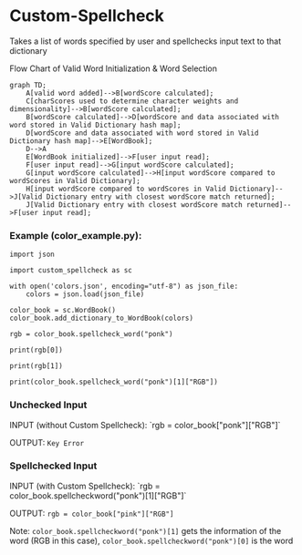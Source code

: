 # Custom-Spellcheck
Takes a list of words specified by user and spellchecks input text to that dictionary

Flow Chart of Valid Word Initialization & Word Selection
```mermaid
graph TD;
    A[valid word added]-->B[wordScore calculated];
    C[charScores used to determine character weights and dimensionality]-->B[wordScore calculated];
    B[wordScore calculated]-->D[wordScore and data associated with word stored in Valid Dictionary hash map];
    D[wordScore and data associated with word stored in Valid Dictionary hash map]-->E[WordBook];
    D-->A
    E[WordBook initialized]-->F[user input read];
    F[user input read]-->G[input wordScore calculated];
    G[input wordScore calculated]-->H[input wordScore compared to wordScores in Valid Dictionary];
    H[input wordScore compared to wordScores in Valid Dictionary]-->J[Valid Dictionary entry with closest wordScore match returned];
    J[Valid Dictionary entry with closest wordScore match returned]-->F[user input read];
```


  
<h3>Example (color_example.py):</h3>

```
import json

import custom_spellcheck as sc

with open('colors.json', encoding="utf-8") as json_file:
    colors = json.load(json_file)

color_book = sc.WordBook()
color_book.add_dictionary_to_WordBook(colors)

rgb = color_book.spellcheck_word("ponk")

print(rgb[0])

print(rgb[1])

print(color_book.spellcheck_word("ponk")[1]["RGB"])
```
  
<h3>Unchecked Input</h3>
INPUT (without Custom Spellcheck): `rgb = color_book["ponk"]["RGB"]`

OUTPUT: `Key Error`

<h3>Spellchecked Input</h3>
INPUT (with Custom Spellcheck): `rgb = color_book.spellcheckword("ponk")[1]["RGB"]`

OUTPUT: `rgb = color_book["pink"]["RGB"]`

Note: `color_book.spellcheckword("ponk")[1]` gets the information of the word (RGB in this case), 
`color_book.spellcheckword("ponk")[0]` is the word

